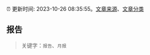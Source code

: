 :alarm_clock: 更新时间: 2023-10-26 08:35:55。[文章来源](/README.md)、[文章分类](/TAGS.md)

## 报告


> 关键字：`报告`、`月报`



